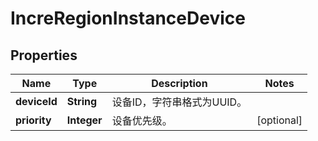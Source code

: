 
# IncreRegionInstanceDevice

## Properties
Name | Type | Description | Notes
------------ | ------------- | ------------- | -------------
**deviceId** | **String** | 设备ID，字符串格式为UUID。 | 
**priority** | **Integer** | 设备优先级。 |  [optional]



